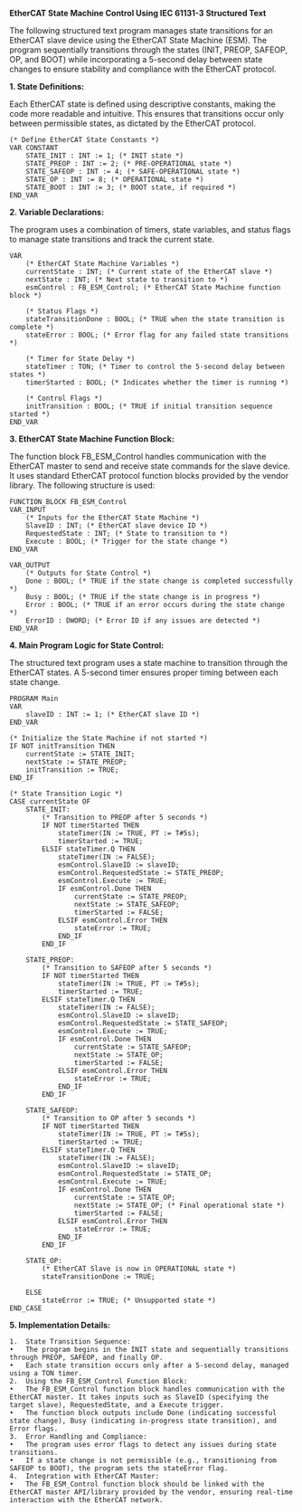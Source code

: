 **EtherCAT State Machine Control Using IEC 61131-3 Structured Text**

The following structured text program manages state transitions for an EtherCAT slave device using the EtherCAT State Machine (ESM). The program sequentially transitions through the states (INIT, PREOP, SAFEOP, OP, and BOOT) while incorporating a 5-second delay between state changes to ensure stability and compliance with the EtherCAT protocol.

**1. State Definitions:**

Each EtherCAT state is defined using descriptive constants, making the code more readable and intuitive. This ensures that transitions occur only between permissible states, as dictated by the EtherCAT protocol.

```
(* Define EtherCAT State Constants *)
VAR CONSTANT
    STATE_INIT : INT := 1; (* INIT state *)
    STATE_PREOP : INT := 2; (* PRE-OPERATIONAL state *)
    STATE_SAFEOP : INT := 4; (* SAFE-OPERATIONAL state *)
    STATE_OP : INT := 8; (* OPERATIONAL state *)
    STATE_BOOT : INT := 3; (* BOOT state, if required *)
END_VAR
```

**2. Variable Declarations:**

The program uses a combination of timers, state variables, and status flags to manage state transitions and track the current state.
```
VAR
    (* EtherCAT State Machine Variables *)
    currentState : INT; (* Current state of the EtherCAT slave *)
    nextState : INT; (* Next state to transition to *)
    esmControl : FB_ESM_Control; (* EtherCAT State Machine function block *)
    
    (* Status Flags *)
    stateTransitionDone : BOOL; (* TRUE when the state transition is complete *)
    stateError : BOOL; (* Error flag for any failed state transitions *)

    (* Timer for State Delay *)
    stateTimer : TON; (* Timer to control the 5-second delay between states *)
    timerStarted : BOOL; (* Indicates whether the timer is running *)

    (* Control Flags *)
    initTransition : BOOL; (* TRUE if initial transition sequence started *)
END_VAR
```

**3. EtherCAT State Machine Function Block:**

The function block FB_ESM_Control handles communication with the EtherCAT master to send and receive state commands for the slave device. It uses standard EtherCAT protocol function blocks provided by the vendor library. The following structure is used:
```
FUNCTION_BLOCK FB_ESM_Control
VAR_INPUT
    (* Inputs for the EtherCAT State Machine *)
    SlaveID : INT; (* EtherCAT slave device ID *)
    RequestedState : INT; (* State to transition to *)
    Execute : BOOL; (* Trigger for the state change *)
END_VAR

VAR_OUTPUT
    (* Outputs for State Control *)
    Done : BOOL; (* TRUE if the state change is completed successfully *)
    Busy : BOOL; (* TRUE if the state change is in progress *)
    Error : BOOL; (* TRUE if an error occurs during the state change *)
    ErrorID : DWORD; (* Error ID if any issues are detected *)
END_VAR
```

**4. Main Program Logic for State Control:**

The structured text program uses a state machine to transition through the EtherCAT states. A 5-second timer ensures proper timing between each state change.
```
PROGRAM Main
VAR
    slaveID : INT := 1; (* EtherCAT slave ID *)
END_VAR

(* Initialize the State Machine if not started *)
IF NOT initTransition THEN
    currentState := STATE_INIT;
    nextState := STATE_PREOP;
    initTransition := TRUE;
END_IF

(* State Transition Logic *)
CASE currentState OF
    STATE_INIT:
        (* Transition to PREOP after 5 seconds *)
        IF NOT timerStarted THEN
            stateTimer(IN := TRUE, PT := T#5s);
            timerStarted := TRUE;
        ELSIF stateTimer.Q THEN
            stateTimer(IN := FALSE);
            esmControl.SlaveID := slaveID;
            esmControl.RequestedState := STATE_PREOP;
            esmControl.Execute := TRUE;
            IF esmControl.Done THEN
                currentState := STATE_PREOP;
                nextState := STATE_SAFEOP;
                timerStarted := FALSE;
            ELSIF esmControl.Error THEN
                stateError := TRUE;
            END_IF
        END_IF

    STATE_PREOP:
        (* Transition to SAFEOP after 5 seconds *)
        IF NOT timerStarted THEN
            stateTimer(IN := TRUE, PT := T#5s);
            timerStarted := TRUE;
        ELSIF stateTimer.Q THEN
            stateTimer(IN := FALSE);
            esmControl.SlaveID := slaveID;
            esmControl.RequestedState := STATE_SAFEOP;
            esmControl.Execute := TRUE;
            IF esmControl.Done THEN
                currentState := STATE_SAFEOP;
                nextState := STATE_OP;
                timerStarted := FALSE;
            ELSIF esmControl.Error THEN
                stateError := TRUE;
            END_IF
        END_IF

    STATE_SAFEOP:
        (* Transition to OP after 5 seconds *)
        IF NOT timerStarted THEN
            stateTimer(IN := TRUE, PT := T#5s);
            timerStarted := TRUE;
        ELSIF stateTimer.Q THEN
            stateTimer(IN := FALSE);
            esmControl.SlaveID := slaveID;
            esmControl.RequestedState := STATE_OP;
            esmControl.Execute := TRUE;
            IF esmControl.Done THEN
                currentState := STATE_OP;
                nextState := STATE_OP; (* Final operational state *)
                timerStarted := FALSE;
            ELSIF esmControl.Error THEN
                stateError := TRUE;
            END_IF
        END_IF

    STATE_OP:
        (* EtherCAT Slave is now in OPERATIONAL state *)
        stateTransitionDone := TRUE;

    ELSE
        stateError := TRUE; (* Unsupported state *)
END_CASE
```

**5. Implementation Details:**

	1.	State Transition Sequence:
	•	The program begins in the INIT state and sequentially transitions through PREOP, SAFEOP, and finally OP.
	•	Each state transition occurs only after a 5-second delay, managed using a TON timer.
	2.	Using the FB_ESM_Control Function Block:
	•	The FB_ESM_Control function block handles communication with the EtherCAT master. It takes inputs such as SlaveID (specifying the target slave), RequestedState, and a Execute trigger.
	•	The function block outputs include Done (indicating successful state change), Busy (indicating in-progress state transition), and Error flags.
	3.	Error Handling and Compliance:
	•	The program uses error flags to detect any issues during state transitions.
	•	If a state change is not permissible (e.g., transitioning from SAFEOP to BOOT), the program sets the stateError flag.
	4.	Integration with EtherCAT Master:
	•	The FB_ESM_Control function block should be linked with the EtherCAT master API/library provided by the vendor, ensuring real-time interaction with the EtherCAT network.
